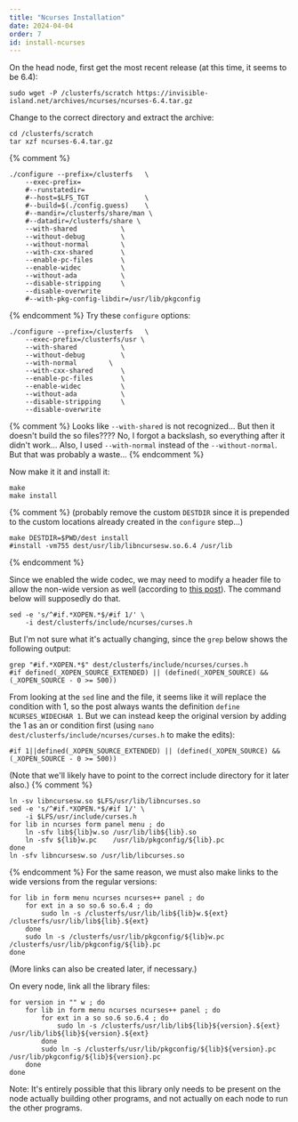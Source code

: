 ```yaml
---
title: "Ncurses Installation"
date: 2024-04-04
order: 7
id: install-ncurses
---
```



On the head node, first get the most recent release (at this time, it seems to be 6.4):
```
sudo wget -P /clusterfs/scratch https://invisible-island.net/archives/ncurses/ncurses-6.4.tar.gz
```

Change to the correct directory and extract the archive:
```
cd /clusterfs/scratch
tar xzf ncurses-6.4.tar.gz
```

{% comment %}
```
./configure --prefix=/clusterfs   \
    --exec-prefix=
    #--runstatedir=
    #--host=$LFS_TGT              \
    #--build=$(./config.guess)    \
    #--mandir=/clusterfs/share/man \
    #--datadir=/clusterfs/share \
    --with-shared           \
    --without-debug         \
    --without-normal        \
    --with-cxx-shared       \
    --enable-pc-files       \
    --enable-widec          \
    --without-ada           \
    --disable-stripping     \
    --disable-overwrite
    #--with-pkg-config-libdir=/usr/lib/pkgconfig
```
{% endcomment %}
Try these `configure` options:
```
./configure --prefix=/clusterfs   \
    --exec-prefix=/clusterfs/usr \
    --with-shared           \
    --without-debug         \
    --with-normal        \
    --with-cxx-shared       \
    --enable-pc-files       \
    --enable-widec          \
    --without-ada           \
    --disable-stripping     \
    --disable-overwrite
```
{% comment %}
Looks like `--with-shared` is not recognized...
But then it doesn't build the so files????
No, I forgot a backslash, so everything after it didn't work...
Also, I used `--with-normal` instead of the `--without-normal`. But that was probably a waste...
{% endcomment %}

Now make it it and install it:
```
make
make install
```
{% comment %}
(probably remove the custom `DESTDIR` since it is prepended to the custom locations already created in the `configure` step...)
```
make DESTDIR=$PWD/dest install
#install -vm755 dest/usr/lib/libncursesw.so.6.4 /usr/lib
```
{% endcomment %}

Since we enabled the wide codec, we may need to modify a header file to allow the non-wide version as well (according to [this post](https://www.linuxfromscratch.org/lfs/view/development/chapter06/ncurses.html)). The command below will supposedly do that. 
```
sed -e 's/^#if.*XOPEN.*$/#if 1/' \
    -i dest/clusterfs/include/ncurses/curses.h
```
But I'm not sure what it's actually changing, since the `grep` below shows the following output:
```
grep "#if.*XOPEN.*$" dest/clusterfs/include/ncurses/curses.h 
#if defined(_XOPEN_SOURCE_EXTENDED) || (defined(_XOPEN_SOURCE) && (_XOPEN_SOURCE - 0 >= 500))
```
From looking at the `sed` line and the file, it seems like it will replace the condition with 1, so the post always wants the definition `define NCURSES_WIDECHAR 1`. But we can instead keep the original version by adding the 1 as an or condition first (using `nano dest/clusterfs/include/ncurses/curses.h` to make the edits):
```
#if 1||defined(_XOPEN_SOURCE_EXTENDED) || (defined(_XOPEN_SOURCE) && (_XOPEN_SOURCE - 0 >= 500))
```
(Note that we'll likely have to point to the correct include directory for it later also.)
{% comment %}
```
ln -sv libncursesw.so $LFS/usr/lib/libncurses.so
sed -e 's/^#if.*XOPEN.*$/#if 1/' \
    -i $LFS/usr/include/curses.h
for lib in ncurses form panel menu ; do
    ln -sfv lib${lib}w.so /usr/lib/lib${lib}.so
    ln -sfv ${lib}w.pc    /usr/lib/pkgconfig/${lib}.pc
done
ln -sfv libncursesw.so /usr/lib/libcurses.so
```
{% endcomment %}
For the same reason, we must also make links to the wide versions from the regular versions:
```
for lib in form menu ncurses ncurses++ panel ; do
    for ext in a so so.6 so.6.4 ; do
        sudo ln -s /clusterfs/usr/lib/lib${lib}w.${ext} /clusterfs/usr/lib/lib${lib}.${ext}
    done
    sudo ln -s /clusterfs/usr/lib/pkgconfig/${lib}w.pc /clusterfs/usr/lib/pkgconfig/${lib}.pc
done
```
(More links can also be created later, if necessary.)

On every node, link all the library files:
```
for version in "" w ; do
    for lib in form menu ncurses ncurses++ panel ; do
        for ext in a so so.6 so.6.4 ; do
            sudo ln -s /clusterfs/usr/lib/lib${lib}${version}.${ext} /usr/lib/lib${lib}${version}.${ext}
        done
        sudo ln -s /clusterfs/usr/lib/pkgconfig/${lib}${version}.pc /usr/lib/pkgconfig/${lib}${version}.pc
    done
done
```

Note: It's entirely possible that this library only needs to be present on the node actually building other programs, and not actually on each node to run the other programs.
